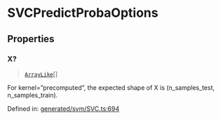 # SVCPredictProbaOptions

## Properties

### X?

> [`ArrayLike`](../types/ArrayLike.md)[]

For kernel=”precomputed”, the expected shape of X is (n\_samples\_test, n\_samples\_train).

Defined in:  [generated/svm/SVC.ts:694](https://github.com/transitive-bullshit/scikit-learn-ts/blob/122b3c0/packages/sklearn/src/generated/svm/SVC.ts#L694)
